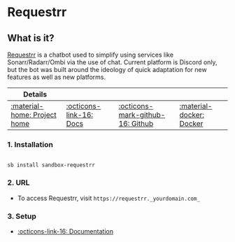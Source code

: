# Requestrr

## What is it?

[Requestrr](https://github.com/darkalfx/requestrr) is a chatbot used to simplify using services like Sonarr/Radarr/Ombi via the use of chat. Current platform is Discord only, but the bot was built around the ideology of quick adaptation for new features as well as new platforms.

| Details     |             |             |             |
|-------------|-------------|-------------|-------------|
| [:material-home: Project home ](https://github.com/darkalfx/requestrr) | [:octicons-link-16: Docs](https://github.com/darkalfx/requestrr/wiki) | [:octicons-mark-github-16: Github](https://github.com/darkalfx/requestrr) | [:material-docker: Docker ](https://hub.docker.com/r/hotio/requestrr)|

### 1. Installation

``` shell

sb install sandbox-requestrr

```

### 2. URL

- To access Requestrr, visit `https://requestrr._yourdomain.com_`

### 3. Setup

- [:octicons-link-16: Documentation](https://github.com/darkalfx/requestrr/wiki)

